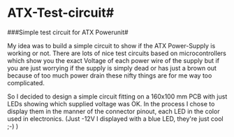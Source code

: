 # ATX-Test-circuit#
###Simple test circuit for ATX Powerunit#

My idea was to build a simple circuit to show if the ATX Power-Supply is working or not. There are lots of nice test circuits based on microcontrollers which show you the exact Voltage of each power wire of the supply but if you are just worrying if the supply is simply dead or has just a brown out because of too much power drain these nifty things are for me way too complicated.

So I decided to design a simple circuit fitting on a 160x100 mm PCB with just LEDs showing which supplied voltage was OK. In the process I chose to display them in the manner of the connector pinout, each LED in the color used in electronics. (Just -12V I displayed with a blue LED, they're just cool ;-) )

